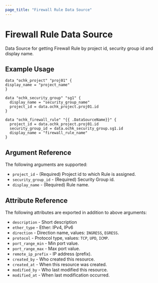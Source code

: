 ```yaml
---
page_title: "Firewall Rule Data Source"
---
```


# Firewall Rule Data Source

Data Source for getting Firewall Rule by project id, security group id and display name.

## Example Usage

```hcl
data "ochk_project" "proj01" {
display_name = "project_name"
}

data "ochk_security_group" "sg1" {
  display_name = "security_group_name"
  project_id = data.ochk_project.proj01.id
}

data "ochk_firewall_rule" "{{ .DataSourceName}}" {
  project_id = data.ochk_project.proj01.id
  security_group_id = data.ochk_security_group.sg1.id
  display_name = "firewall_rule_name"
}
```

## Argument Reference

The following arguments are supported:

* `project_id` - (Required) Project id to which Rule is assigned.
* `security_group_id` - (Required) Security Group id.
* `display_name` - (Required) Rule name.


## Attribute Reference

The following attributes are exported in addition to above arguments:

* `description` - Short description
* `ether_type` - Ether: IPv4, IPv6
* `direction` - Direction name, values: `INGRESS`, `EGRESS`.
* `protocol` - Protocol type, values: `TCP`, `UPD`, `ICMP`.
* `port_range_min` - Min port value.
* `port_range_max` - Max port value.
* `remote_ip_prefix` - IP address (prefix).
* `created_by` - Who created this resource.
* `created_at` - When this resource was created.
* `modified_by` - Who last modified this resource.
* `modified_at` - When last modification occurred.



    
 
